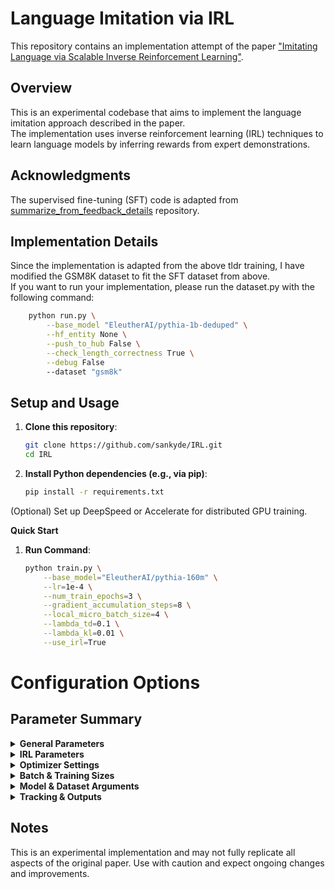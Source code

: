 # Language Imitation via IRL

This repository contains an implementation attempt of the paper <span style="color: #0366d6">["Imitating Language via Scalable Inverse Reinforcement Learning"](https://arxiv.org/pdf/2409.01369)</span>.

## Overview

This is an experimental codebase that aims to implement the language imitation approach described in the paper. \
The implementation uses inverse reinforcement learning (IRL) techniques to learn language models by inferring rewards from expert demonstrations.

## Acknowledgments

The supervised fine-tuning (SFT) code is adapted from <span style="color: #0366d6">[summarize_from_feedback_details](https://github.com/vwxyzjn/summarize_from_feedback_details)</span> repository.

## Implementation Details

Since the implementation is adapted from the above tldr training, I have modified the GSM8K dataset to fit the SFT dataset from above. \
If you want to run your implementation, please run the dataset.py with the following command:

```bash
    python run.py \
        --base_model "EleutherAI/pythia-1b-deduped" \
        --hf_entity None \
        --push_to_hub False \
        --check_length_correctness True \
        --debug False
        --dataset "gsm8k"
```
## Setup and Usage

1. **Clone this repository**:
    ```bash
    git clone https://github.com/sankyde/IRL.git 
    cd IRL 
2. **Install Python dependencies (e.g., via pip)**:
    ```bash
    pip install -r requirements.txt
(Optional) Set up DeepSpeed or Accelerate for distributed GPU training.

<strong>Quick Start</strong>

1. **Run Command**:  
   ```bash
   python train.py \
       --base_model="EleutherAI/pythia-160m" \
       --lr=1e-4 \
       --num_train_epochs=3 \
       --gradient_accumulation_steps=8 \
       --local_micro_batch_size=4 \
       --lambda_td=0.1 \
       --lambda_kl=0.01 \
       --use_irl=True

# Configuration Options

## Parameter Summary
<details>
  <summary><strong>General Parameters</strong></summary>

| Argument | Type | Default | Description |
|----------|------|---------|-------------|
| `exp_name` | str | (script filename) | The name of this experiment. |
| `seed` | int | 1 | Seed of the experiment. |
| `cuda` | bool | True | Whether to use cuda if available. |
| `run_name` | Optional[str] | None | A unique name of this run. |
| `load_from_cache_file` | bool | False | Whether to load data from the local cache file in `dataset.map`. |
| `deepspeed` | bool | True | Whether to use deepspeed to train the model. |
| `print_sample_output_freq` | int | 220 | How often to print sample output. |
| `run_eval` | bool | True | Whether to run evaluation. |
| `eval_every` | int | 20 | How Often to run Eval. |
| `monitor` | bool | True | Monitor the internal Chosen Q, Value, Logits, Log_PI. |
</details>

<details>
  <summary><strong>IRL Parameters</strong></summary>

| Argument | Type | Default | Description |
|----------|------|---------|-------------|
| `gamma` | float | 1.0 | The sampling temperature. |
| `lambda_td` | float | 0.1 | TD penalty weight. |
| `lambda_kl` | float | 0.01 | KL penalty weight (Colab: 0.1). |
| `use_kl` | bool | True | Use KL Divergence between a reference model and a policy model. |
| `use_mle` | bool | False | Use Original MLE Loss. |
| `use_irl` | bool | True | Use IRL Loss. |
| `mle_steps_before_irl` | int | 0 | Using MLE to stabilize training before starting IRL. |
</details>

<details>
  <summary><strong>Optimizer Settings</strong></summary>

| Argument | Type | Default | Description |
|----------|------|---------|-------------|
| `eps` | float | 1e-9 | The epsilon value for the optimizer. |
| `lr` | float | 1e-4 | The learning rate (Colab: 3e-6). |
| `optimizer` | Literal["adam","adamw"] | "adamw" | Which optimizer to use. |
| `scheduler` | str | "cosine" | Which scheduler to use. |
| `warm_up_steps` | int | 0 | Number of warm up steps for the scheduler. |
</details>
<details>
  <summary><strong>Batch & Training Sizes</strong></summary>

| Argument | Type | Default | Description |
|----------|------|---------|-------------|
| `world_size` | Optional[int] | None | The number of processes (GPUs) to use. |
| `num_train_epochs` | int | 3 | Number of epochs to train. |
| `num_updates` | Optional[int] | None | The number of updates to train. |
| `gradient_accumulation_steps` | int | 4 | The number of gradient accumulation steps (Colab: 32). |
| `local_micro_batch_size` | Optional[int] | 2 | The micro batch size per GPU (HF's `per_device_train_batch_size`) (Colab: 4). |
| `total_episodes` | Optional[int] | None | The total number of episodes in the dataset. |
| `micro_batch_size` | Optional[int] | None | The micro batch size across devices (HF's `per_device_train_batch_size` * `world_size`). |
| `local_batch_size` | Optional[int] | None | The batch size per GPU (HF's `per_device_train_batch_size` * `gradient_accumulation_steps`). |
| `batch_size` | Optional[int] | None | The batch size across devices (HF's `per_device_train_batch_size` * `world_size` * `gradient_accumulation_steps`). |
| `local_eval_batch_size` | int | 4 | Per rank eval batch size (Colab: 16). |
</details>
<details>
  <summary><strong>Model & Dataset Arguments</strong></summary>

| Argument | Type | Default | Description |
|----------|------|---------|-------------|
| `base_model` | str | "EleutherAI/pythia-160m" | The name of the pretrained model to use. |
| `query_dataset` | str | "sdesai/gsm8k_tldr_style" | The query dataset. |
| `response_length` | int | 100 | The length of the response. |
| `truncate_token` | Literal["eos"] | "eos" | The truncate token. |
| `truncate_token_id` | Optional[int] | None | The truncation token id. |
| `temperature` | float | 0.7 | The sampling temperature (Colab: 0.6). |
</details>
<details>
  <summary><strong>Tracking & Outputs</strong></summary>

| Argument | Type | Default | Description |
|----------|------|---------|-------------|
| `track` | bool | True | If toggled, this experiment will be tracked with Weights and Biases. |
| `wandb_project_name` | str | "IRL Finetuning" | The wandb's project name. |
| `wandb_entity` | Optional[str] | None | The entity (team) of wandb's project. |
| `push_to_hub` | bool | False | Whether to upload the saved model to huggingface. |
| `hf_entity` | Optional[str] | None | The user or org name of the model repository from the Hugging Face Hub. |
| `hf_repo_id` | Optional[str] | None | The id of the saved model in the Hugging Face Hub (can be autoset if not given). |
| `hf_repo_revision` | Optional[str] | None | The revision of the saved model in the Hugging Face Hub (can be autoset if not given). |
| `hf_repo_url` | Optional[str] | None | The url of the saved model in the Hugging Face Hub (will be autoset). |
| `output_dir` | str | "models/sft_model" | Where to save the model. |

</details>

## Notes


This is an experimental implementation and may not fully replicate all aspects of the original paper. Use with caution and expect ongoing changes and improvements.
